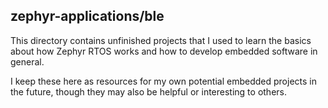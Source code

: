 
## zephyr-applications/ble
This directory contains unfinished projects that I used to learn the basics about how Zephyr RTOS works and how to develop embedded software in general. 

I keep these here as resources for my own potential embedded projects in the future, though they may also be helpful or interesting to others.

